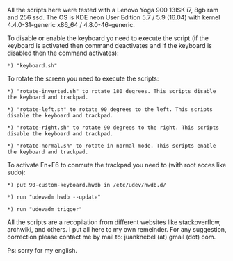 All the scripts here were tested with a Lenovo Yoga 900 13ISK i7, 8gb ram and 256 ssd. The OS is KDE neon User Edition 5.7 / 5.9 (16.04) with kernel 4.4.0-31-generic x86_64 / 4.8.0-46-generic.

To disable or enable the keyboard yo need to execute the script (if the keyboard is activated then command deactivates and if the keyboard is disabled then the command activates):

    *) "keyboard.sh"
To rotate the screen you need to execute the scripts:

    *) "rotate-inverted.sh" to rotate 180 degrees. This scripts disable the keyboard and trackpad.

    *) "rotate-left.sh" to rotate 90 degrees to the left. This scripts disable the keyboard and trackpad.

    *) "rotate-right.sh" to rotate 90 degrees to the right. This scripts disable the keyboard and trackpad.

    *) "rotate-normal.sh" to rotate in normal mode. This scripts enable the keyboard and trackpad.


To activate Fn+F6 to conmute the trackpad you need to (with root acces like sudo):

    *) put 90-custom-keyboard.hwdb in /etc/udev/hwdb.d/

    *) run "udevadm hwdb --update"

    *) run "udevadm trigger"
    
All the scripts are a recopilation from different websites like stackoverflow, archwiki, and others. I put all here to my own remeinder. For any suggestion, correction please contact me by mail to: juanknebel (at) gmail (dot) com.

Ps: sorry for my english.
